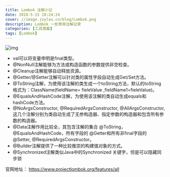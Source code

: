 ```yaml
---
title: Lombok 注解小记
date: 2018-5-15 10:24:24
cover: //image.joylau.cn/blog/Lombok.png
description: Lombok 一些常用注解记录
categories: [工具类篇]
tags: [Lombok]
---
```


<!-- more -->


![img](http://image.joylau.cn/blog/Lombok.png)

- val可以将变量申明是final类型。
- @NonNull注解能够为方法或构造函数的参数提供非空检查。
- @Cleanup注解能够自动释放资源。
- @Getter/@Setter注解可以针对类的属性字段自动生成Get/Set方法。
- @ToString注解，为使用该注解的类生成一个toString方法，默认的toString格式为：ClassName(fieldName= fieleValue ,fieldName1=fieleValue)。
- @EqualsAndHashCode注解，为使用该注解的类自动生成equals和hashCode方法。
- @NoArgsConstructor, @RequiredArgsConstructor, @AllArgsConstructor,这几个注解分别为类自动生成了无参构造器、指定参数的构造器和包含所有参数的构造器。
- @Data注解作用比较全，其包含注解的集合 @ToString， @EqualsAndHashCode，所有字段的 @Getter和所有非final字段的 @Setter, @RequiredArgsConstructor。
- @Builder注解提供了一种比较推崇的构建值对象的方式。
- @Synchronized注解类似Java中的Synchronized 关键字，但是可以隐藏同步锁


官网地址： https://www.projectlombok.org/features/all
